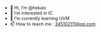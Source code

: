- 👋 Hi, I’m @hekaix
- 👀 I’m interested in IC
- 🌱 I’m currently learning UVM
- 📫 How to reach me : 345102111@qq.com

<!---
hekaix/hekaix is a ✨ special ✨ repository because its `README.md` (this file) appears on your GitHub profile.
You can click the Preview link to take a look at your changes.
--->
